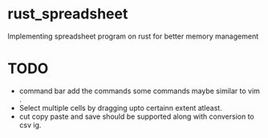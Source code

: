 # rust_spreadsheet
Implementing spreadsheet program on rust for better memory management

# **TODO** #

- command bar add the commands some commands maybe similar to vim .
- Select multiple cells by dragging upto certainn extent atleast.
- cut copy paste and save should be supported along with conversion to csv ig.
